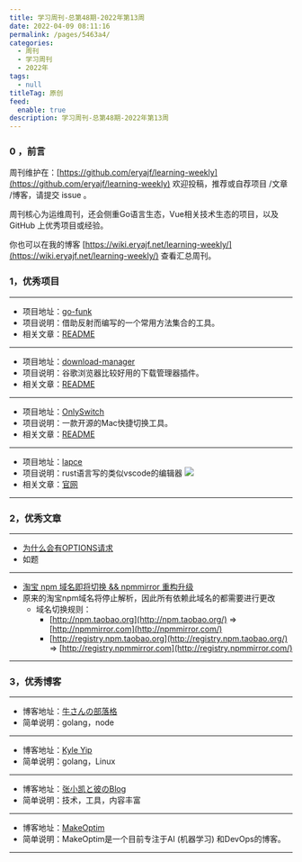 ```yaml
---
title: 学习周刊-总第48期-2022年第13周
date: 2022-04-09 08:11:16
permalink: /pages/5463a4/
categories:
  - 周刊
  - 学习周刊
  - 2022年
tags:
  - null
titleTag: 原创
feed:
  enable: true
description: 学习周刊-总第48期-2022年第13周
---
```


### 0 ，前言

周刊维护在：[https://github.com/eryajf/learning-weekly](https://github.com/eryajf/learning-weekly) 欢迎投稿，推荐或自荐项目 /文章 /博客，请提交 issue 。

周刊核心为运维周刊，还会侧重Go语言生态，Vue相关技术生态的项目，以及 GitHub 上优秀项目或经验。

你也可以在我的博客 [https://wiki.eryajf.net/learning-weekly/](https://wiki.eryajf.net/learning-weekly/) 查看汇总周刊。


### 1，优秀项目

---
- 项目地址：[go-funk](https://github.com/thoas/go-funk)
- 项目说明：借助反射而编写的一个常用方法集合的工具。
- 相关文章：[README](https://github.com/thoas/go-funk#readme)
---
- 项目地址：[download-manager](https://github.com/xinghaix/download-manager)
- 项目说明：谷歌浏览器比较好用的下载管理器插件。
- 相关文章：[README](https://github.com/xinghaix/download-manager#readme)
---
- 项目地址：[OnlySwitch](https://github.com/jacklandrin/OnlySwitch)
- 项目说明：一款开源的Mac快捷切换工具。
- 相关文章：[README](https://github.com/jacklandrin/OnlySwitch#readme)
---
- 项目地址：[lapce](https://github.com/lapce/lapce)
- 项目说明：rust语言写的类似vscode的编辑器
  ![](http://t.eryajf.net/imgs/2022/03/6fdb1b816feea7ce.png)
- 相关文章：[官网](https://lapce.dev/)
---

### 2，优秀文章

---
- [为什么会有OPTIONS请求](https://cloud.tencent.com/developer/article/1046663)
- 如题
---
- [淘宝 npm 域名即将切换 && npmmirror 重构升级](https://zhuanlan.zhihu.com/p/465424728?spm=a2c6h.24755359.0.0.6d444dccyRLxN8)
- 原来的淘宝npm域名将停止解析，因此所有依赖此域名的都需要进行更改
	- 域名切换规则：
		- [http://npm.taobao.org](http://npm.taobao.org/) => [http://npmmirror.com](http://npmmirror.com/)
		-   [http://registry.npm.taobao.org](http://registry.npm.taobao.org/) => [http://registry.npmmirror.com](http://registry.npmmirror.com/)
---

### 3，优秀博客

---
- 博客地址：[牛さんの部落格](https://wayou.github.io/)
- 简单说明：golang，node
---
- 博客地址：[Kyle Yip](https://www.yipwinghong.com/)
- 简单说明：golang，Linux
---
- 博客地址：[张小凯と彼のBlog](https://jasonkayzk.github.io/)
- 简单说明：技术，工具，内容丰富
---
- 博客地址：[MakeOptim](https://makeoptim.com/)
- 简单说明：MakeOptim是一个目前专注于AI (机器学习) 和DevOps的博客。
---